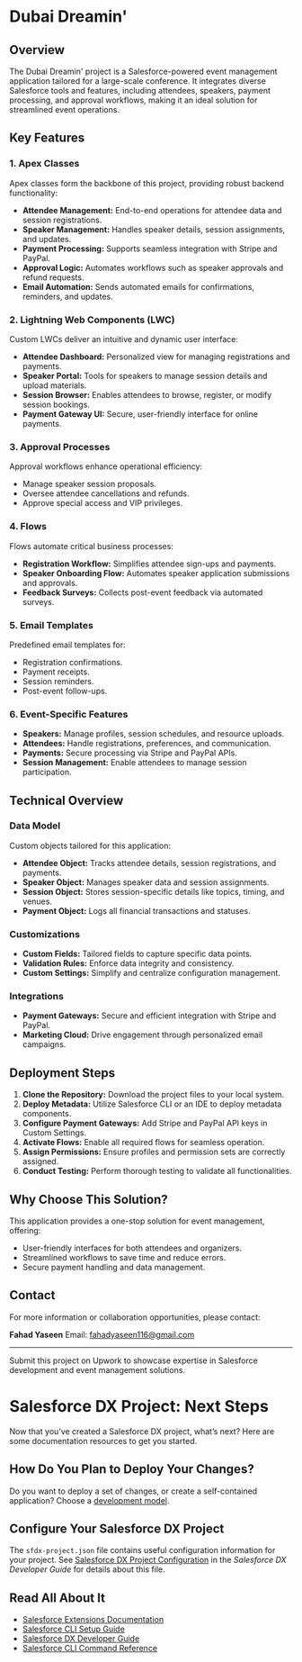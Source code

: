 # Dubai Dreamin'

## Overview
The Dubai Dreamin' project is a Salesforce-powered event management application tailored for a large-scale conference. It integrates diverse Salesforce tools and features, including attendees, speakers, payment processing, and approval workflows, making it an ideal solution for streamlined event operations.

## Key Features

### **1. Apex Classes**
Apex classes form the backbone of this project, providing robust backend functionality:
- **Attendee Management:** End-to-end operations for attendee data and session registrations.
- **Speaker Management:** Handles speaker details, session assignments, and updates.
- **Payment Processing:** Supports seamless integration with Stripe and PayPal.
- **Approval Logic:** Automates workflows such as speaker approvals and refund requests.
- **Email Automation:** Sends automated emails for confirmations, reminders, and updates.

### **2. Lightning Web Components (LWC)**
Custom LWCs deliver an intuitive and dynamic user interface:
- **Attendee Dashboard:** Personalized view for managing registrations and payments.
- **Speaker Portal:** Tools for speakers to manage session details and upload materials.
- **Session Browser:** Enables attendees to browse, register, or modify session bookings.
- **Payment Gateway UI:** Secure, user-friendly interface for online payments.

### **3. Approval Processes**
Approval workflows enhance operational efficiency:
- Manage speaker session proposals.
- Oversee attendee cancellations and refunds.
- Approve special access and VIP privileges.

### **4. Flows**
Flows automate critical business processes:
- **Registration Workflow:** Simplifies attendee sign-ups and payments.
- **Speaker Onboarding Flow:** Automates speaker application submissions and approvals.
- **Feedback Surveys:** Collects post-event feedback via automated surveys.

### **5. Email Templates**
Predefined email templates for:
- Registration confirmations.
- Payment receipts.
- Session reminders.
- Post-event follow-ups.

### **6. Event-Specific Features**
- **Speakers:** Manage profiles, session schedules, and resource uploads.
- **Attendees:** Handle registrations, preferences, and communication.
- **Payments:** Secure processing via Stripe and PayPal APIs.
- **Session Management:** Enable attendees to manage session participation.

## Technical Overview

### **Data Model**
Custom objects tailored for this application:
- **Attendee Object:** Tracks attendee details, session registrations, and payments.
- **Speaker Object:** Manages speaker data and session assignments.
- **Session Object:** Stores session-specific details like topics, timing, and venues.
- **Payment Object:** Logs all financial transactions and statuses.

### **Customizations**
- **Custom Fields:** Tailored fields to capture specific data points.
- **Validation Rules:** Enforce data integrity and consistency.
- **Custom Settings:** Simplify and centralize configuration management.

### **Integrations**
- **Payment Gateways:** Secure and efficient integration with Stripe and PayPal.
- **Marketing Cloud:** Drive engagement through personalized email campaigns.

## Deployment Steps
1. **Clone the Repository:** Download the project files to your local system.
2. **Deploy Metadata:** Utilize Salesforce CLI or an IDE to deploy metadata components.
3. **Configure Payment Gateways:** Add Stripe and PayPal API keys in Custom Settings.
4. **Activate Flows:** Enable all required flows for seamless operation.
5. **Assign Permissions:** Ensure profiles and permission sets are correctly assigned.
6. **Conduct Testing:** Perform thorough testing to validate all functionalities.

## Why Choose This Solution?
This application provides a one-stop solution for event management, offering:
- User-friendly interfaces for both attendees and organizers.
- Streamlined workflows to save time and reduce errors.
- Secure payment handling and data management.

## Contact
For more information or collaboration opportunities, please contact:

**Fahad Yaseen**
Email: [fahadyaseen116@gmail.com](mailto:fahadyaseen116@gmail.com)

---

Submit this project on Upwork to showcase expertise in Salesforce development and event management solutions.





# Salesforce DX Project: Next Steps

Now that you’ve created a Salesforce DX project, what’s next? Here are some documentation resources to get you started.

## How Do You Plan to Deploy Your Changes?

Do you want to deploy a set of changes, or create a self-contained application? Choose a [development model](https://developer.salesforce.com/tools/vscode/en/user-guide/development-models).

## Configure Your Salesforce DX Project

The `sfdx-project.json` file contains useful configuration information for your project. See [Salesforce DX Project Configuration](https://developer.salesforce.com/docs/atlas.en-us.sfdx_dev.meta/sfdx_dev/sfdx_dev_ws_config.htm) in the _Salesforce DX Developer Guide_ for details about this file.

## Read All About It

- [Salesforce Extensions Documentation](https://developer.salesforce.com/tools/vscode/)
- [Salesforce CLI Setup Guide](https://developer.salesforce.com/docs/atlas.en-us.sfdx_setup.meta/sfdx_setup/sfdx_setup_intro.htm)
- [Salesforce DX Developer Guide](https://developer.salesforce.com/docs/atlas.en-us.sfdx_dev.meta/sfdx_dev/sfdx_dev_intro.htm)
- [Salesforce CLI Command Reference](https://developer.salesforce.com/docs/atlas.en-us.sfdx_cli_reference.meta/sfdx_cli_reference/cli_reference.htm)

